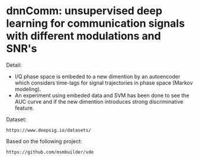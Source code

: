 # dnnComm: unsupervised deep learning for communication signals with different modulations and SNR's

Detail:

- I/Q phase space is embeded to a new dimention by an autoencoder which considers time-lags for signal trajectories in phase space (Markov modeling).
- An experiment using embeded data and SVM has been done to see the AUC curve and if the new dimention introduces strong discriminative feature.
    
Dataset:
  
    https://www.deepsig.io/datasets/

Based on the following project:

    https://github.com/msmbuilder/vde
